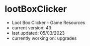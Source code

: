 # lootBoxClicker
- Loot Box Clicker - Game Resources
- current version: 43
- last updated: 05/03/2023
- currently working on: upgrades
